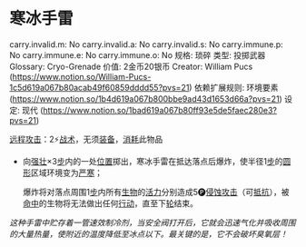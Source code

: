 # 寒冰手雷

carry.invalid.m: No
carry.invalid.a: No
carry.invalid.s: No
carry.immune.p: No
carry.immune.e: No
carry.immune.o: No
规格: 琐碎
类型: 投掷武器
Glossary: Cryo-Grenade
价值: 2金币20银币
Creator: William Pucs (https://www.notion.so/William-Pucs-1c5d619a067b80acab49f60859dddd55?pvs=21)
依赖扩展规则: 环境要素 (https://www.notion.so/1b4d619a067b800bbe9ad43d1653d66a?pvs=21)
设定: 现代 (https://www.notion.so/1bad619a067b80ff93e5de5faec280e3?pvs=21)

<aside>

[远程攻击](https://www.notion.so/1b4d619a067b805f8c27e6cffc369b74?pvs=21)：2⚡️[战术](https://www.notion.so/1b3d619a067b8051b6eaffd160aee01c?pvs=21)，无须[装备](https://www.notion.so/1b3d619a067b80f99057fe3412922dd5?pvs=21)，[消耗](https://www.notion.so/1b3d619a067b80789d16e44120e1be39?pvs=21)此物品

- 向[强壮](https://www.notion.so/1b3d619a067b8018b6a6d9d43490bbdc?pvs=21)×3[步](https://www.notion.so/1b3d619a067b800fb1cfe9f0ef45b9ef?pvs=21)内的一处[位置](https://www.notion.so/1b3d619a067b805198ace5211c15da45?pvs=21)掷出，寒冰手雷在抵达落点后爆炸，使半径1[步](https://www.notion.so/1b3d619a067b800fb1cfe9f0ef45b9ef?pvs=21)的[圆形](https://www.notion.so/1b3d619a067b8002805bceb619ed8947?pvs=21)区域环境变为[严寒](https://www.notion.so/1b4d619a067b8031b2ffefe79b81a902?pvs=21)；
    
    爆炸将对落点周围1[步](https://www.notion.so/1b3d619a067b800fb1cfe9f0ef45b9ef?pvs=21)内所有[生物](https://www.notion.so/1b3d619a067b80d0bbe1d113bf20ff1f?pvs=21)的[活力](https://www.notion.so/1b3d619a067b805391c0d92f6a9c2e06?pvs=21)分别造成5🅟[侵蚀攻击](https://www.notion.so/1b4d619a067b80658956f8f0545547a9?pvs=21)（可[抵抗](https://www.notion.so/1b4d619a067b807e9a6ec46573f668fb?pvs=21)），被[命中](https://www.notion.so/1b4d619a067b805b9ae6f266211ce9d3?pvs=21)的生物将无法做出任何[行动](https://www.notion.so/1b5d619a067b80358481f4e8946e320c?pvs=21)，直至下[轮](https://www.notion.so/1b3d619a067b80aeb62df5a99bfb8a82?pvs=21)结束。
    
</aside>

*这种手雷中贮存着一管速效制冷剂，当安全阀打开后，它就会迅速气化并吸收周围的大量热量，使附近的温度降低至冰点以下。最关键的是，它不会破坏臭氧层！*